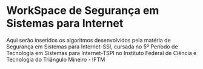 # WorkSpace de Segurança em Sistemas para Internet

Aqui serão inseridos os algoritmos desenvolvidos pela matéria de Segurança em Sistemas para Internet-SSI, cursada no 5º Período de Tecnologia em Sistemas para Internet-TSPI no Instituto Federal de Ciência e Tecnologia do Triângulo Mineiro - IFTM
